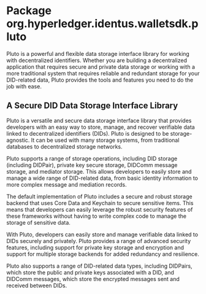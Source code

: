 # Package org.hyperledger.identus.walletsdk.pluto

Pluto is a powerful and flexible data storage interface library for working with decentralized identifiers. Whether you are building a decentralized application that requires secure and private data storage or working with a more traditional system that requires reliable and redundant storage for your DID-related data, Pluto provides the tools and features you need to do the job with ease.

## A Secure DID Data Storage Interface Library

Pluto is a versatile and secure data storage interface library that provides developers with an easy way to store, manage, and recover verifiable data linked to decentralized identifiers (DIDs). Pluto is designed to be storage-agnostic. It can be used with many storage systems, from traditional databases to decentralized storage networks.

Pluto supports a range of storage operations, including DID storage (including DIDPair), private key secure storage, DIDComm message storage, and mediator storage. This allows developers to easily store and manage a wide range of DID-related data, from basic identity information to more complex message and mediation records.

The default implementation of Pluto includes a secure and robust storage backend that uses Core Data and Keychain to secure sensitive items. This means that developers can easily leverage the robust security features of these frameworks without having to write complex code to manage the storage of sensitive data.

With Pluto, developers can easily store and manage verifiable data linked to DIDs securely and privately. Pluto provides a range of advanced security features, including support for private key storage and encryption and support for multiple storage backends for added redundancy and resilience.

Pluto also supports a range of DID-related data types, including DIDPairs, which store the public and private keys associated with a DID, and DIDComm messages, which store the encrypted messages sent and received between DIDs.
